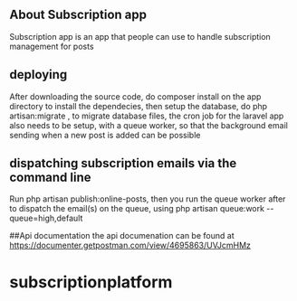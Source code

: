 

## About Subscription app

Subscription app is an app that people can use to handle subscription management for posts


## deploying
After downloading the source code, do composer install on the app directory to install the dependecies, then  setup the database, do 
php artisan:migrate , to migrate database files, the cron job for the laravel app also needs to be setup, with a queue worker, so that the background email sending when a new post is added can be possible

## dispatching subscription emails via the command line
Run php artisan publish:online-posts, then you run the queue worker after to dispatch the email(s) on the queue, using  php artisan queue:work --queue=high,default


##Api documentation
the api documenation can be found at https://documenter.getpostman.com/view/4695863/UVJcmHMz

# subscriptionplatform
